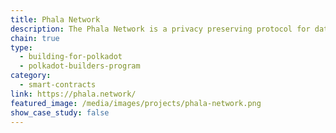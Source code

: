 ```yaml
---
title: Phala Network
description: The Phala Network is a privacy preserving protocol for data-protection and blockchain smart contract.
chain: true
type:
  - building-for-polkadot
  - polkadot-builders-program
category:
  - smart-contracts
link: https://phala.network/
featured_image: /media/images/projects/phala-network.png
show_case_study: false
---
```

